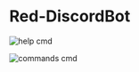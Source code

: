 # Red-DiscordBot 

![help cmd](https://cdn.discordapp.com/attachments/508739007597903904/792520995029778512/unknown.png)

![commands cmd](www.youtube.com/rickastley)
